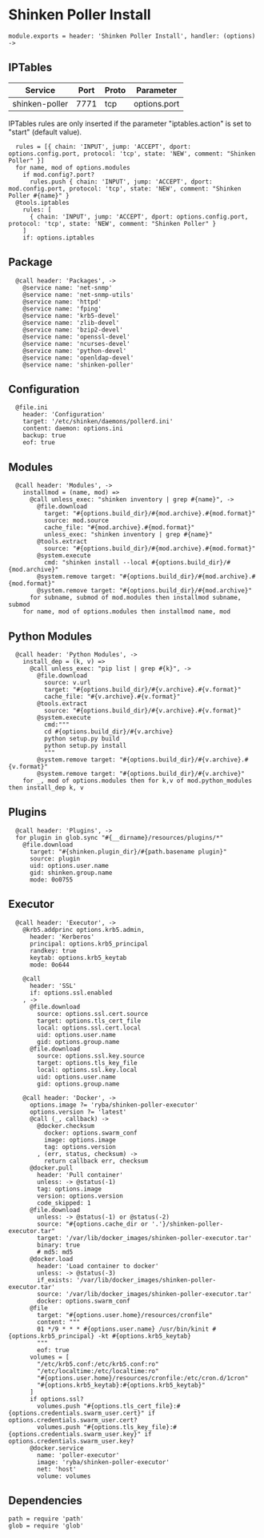 
# Shinken Poller Install

    module.exports = header: 'Shinken Poller Install', handler: (options) ->

## IPTables

| Service           | Port  | Proto | Parameter       |
|-------------------|-------|-------|-----------------|
|  shinken-poller   | 7771  |  tcp  |   options.port   |

IPTables rules are only inserted if the parameter "iptables.action" is set to
"start" (default value).

      rules = [{ chain: 'INPUT', jump: 'ACCEPT', dport: options.config.port, protocol: 'tcp', state: 'NEW', comment: "Shinken Poller" }]
      for name, mod of options.modules
        if mod.config?.port?
          rules.push { chain: 'INPUT', jump: 'ACCEPT', dport: mod.config.port, protocol: 'tcp', state: 'NEW', comment: "Shinken Poller #{name}" }
      @tools.iptables
        rules: [
          { chain: 'INPUT', jump: 'ACCEPT', dport: options.config.port, protocol: 'tcp', state: 'NEW', comment: "Shinken Poller" }
        ]
        if: options.iptables

## Package

      @call header: 'Packages', ->
        @service name: 'net-snmp'
        @service name: 'net-snmp-utils'
        @service name: 'httpd'
        @service name: 'fping'
        @service name: 'krb5-devel'
        @service name: 'zlib-devel'
        @service name: 'bzip2-devel'
        @service name: 'openssl-devel'
        @service name: 'ncurses-devel'
        @service name: 'python-devel'
        @service name: 'openldap-devel'
        @service name: 'shinken-poller'

## Configuration

      @file.ini
        header: 'Configuration'
        target: '/etc/shinken/daemons/pollerd.ini'
        content: daemon: options.ini
        backup: true
        eof: true

## Modules

      @call header: 'Modules', ->
        installmod = (name, mod) =>
          @call unless_exec: "shinken inventory | grep #{name}", ->
            @file.download
              target: "#{options.build_dir}/#{mod.archive}.#{mod.format}"
              source: mod.source
              cache_file: "#{mod.archive}.#{mod.format}"
              unless_exec: "shinken inventory | grep #{name}"
            @tools.extract
              source: "#{options.build_dir}/#{mod.archive}.#{mod.format}"
            @system.execute
              cmd: "shinken install --local #{options.build_dir}/#{mod.archive}"
            @system.remove target: "#{options.build_dir}/#{mod.archive}.#{mod.format}"
            @system.remove target: "#{options.build_dir}/#{mod.archive}"
          for subname, submod of mod.modules then installmod subname, submod
        for name, mod of options.modules then installmod name, mod

## Python Modules

      @call header: 'Python Modules', ->
        install_dep = (k, v) =>
          @call unless_exec: "pip list | grep #{k}", ->
            @file.download
              source: v.url
              target: "#{options.build_dir}/#{v.archive}.#{v.format}"
              cache_file: "#{v.archive}.#{v.format}"
            @tools.extract
              source: "#{options.build_dir}/#{v.archive}.#{v.format}"
            @system.execute
              cmd:"""
              cd #{options.build_dir}/#{v.archive}
              python setup.py build
              python setup.py install
              """
            @system.remove target: "#{options.build_dir}/#{v.archive}.#{v.format}"
            @system.remove target: "#{options.build_dir}/#{v.archive}"
        for _, mod of options.modules then for k,v of mod.python_modules then install_dep k, v

## Plugins

      @call header: 'Plugins', ->
      for plugin in glob.sync "#{__dirname}/resources/plugins/*"
        @file.download
          target: "#{shinken.plugin_dir}/#{path.basename plugin}"
          source: plugin
          uid: options.user.name
          gid: shinken.group.name
          mode: 0o0755

## Executor

      @call header: 'Executor', ->
        @krb5.addprinc options.krb5.admin,
          header: 'Kerberos'
          principal: options.krb5_principal
          randkey: true
          keytab: options.krb5_keytab
          mode: 0o644

        @call
          header: 'SSL'
          if: options.ssl.enabled
        , ->
          @file.download
            source: options.ssl.cert.source
            target: options.tls_cert_file
            local: options.ssl.cert.local
            uid: options.user.name
            gid: options.group.name
          @file.download
            source: options.ssl.key.source
            target: options.tls_key_file
            local: options.ssl.key.local
            uid: options.user.name
            gid: options.group.name

        @call header: 'Docker', ->
          options.image ?= 'ryba/shinken-poller-executor'
          options.version ?= 'latest'
          @call (_, callback) ->
            @docker.checksum
              docker: options.swarm_conf
              image: options.image
              tag: options.version
            , (err, status, checksum) ->
              return callback err, checksum
          @docker.pull
            header: 'Pull container'
            unless: -> @status(-1)
            tag: options.image
            version: options.version
            code_skipped: 1
          @file.download
            unless: -> @status(-1) or @status(-2)
            source: "#{options.cache_dir or '.'}/shinken-poller-executor.tar"
            target: '/var/lib/docker_images/shinken-poller-executor.tar'
            binary: true
            # md5: md5
          @docker.load
            header: 'Load container to docker'
            unless: -> @status(-3)
            if_exists: '/var/lib/docker_images/shinken-poller-executor.tar'
            source: '/var/lib/docker_images/shinken-poller-executor.tar'
            docker: options.swarm_conf
          @file
            target: "#{options.user.home}/resources/cronfile"
            content: """
            01 */9 * * * #{options.user.name} /usr/bin/kinit #{options.krb5_principal} -kt #{options.krb5_keytab}
            """
            eof: true
          volumes = [
            "/etc/krb5.conf:/etc/krb5.conf:ro"
            "/etc/localtime:/etc/localtime:ro"
            "#{options.user.home}/resources/cronfile:/etc/cron.d/1cron"
            "#{options.krb5_keytab}:#{options.krb5_keytab}"
          ]
          if options.ssl?
            volumes.push "#{options.tls_cert_file}:#{options.credentials.swarm_user.cert}" if options.credentials.swarm_user.cert?
            volumes.push "#{options.tls_key_file}:#{options.credentials.swarm_user.key}" if options.credentials.swarm_user.key?
          @docker.service
            name: 'poller-executor'
            image: 'ryba/shinken-poller-executor'
            net: 'host'
            volume: volumes

## Dependencies

    path = require 'path'
    glob = require 'glob'
